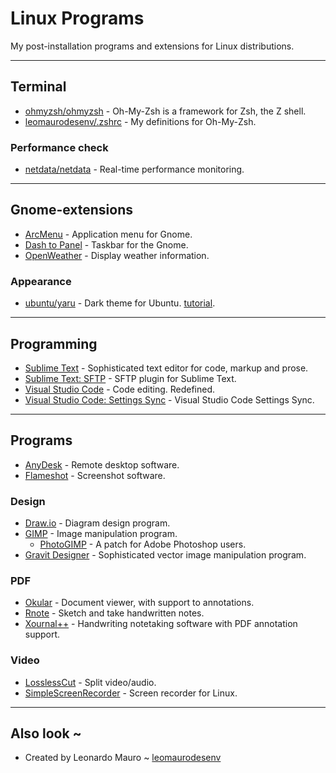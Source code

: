# Linux Programs

My post-installation programs and extensions for Linux distributions.

---
## Terminal

- [ohmyzsh/ohmyzsh](https://github.com/ohmyzsh/ohmyzsh) - Oh-My-Zsh is a framework for Zsh, the Z shell.
- [leomaurodesenv/.zshrc](https://gist.github.com/leomaurodesenv/ed4300bc2ac9fb4016c30d706b74983a) - My definitions for Oh-My-Zsh.

### Performance check

- [netdata/netdata](https://github.com/netdata/netdata) - Real-time performance monitoring.

---
## Gnome-extensions

- [ArcMenu](https://extensions.gnome.org/extension/3628/arcmenu/) - Application menu for Gnome.
- [Dash to Panel](https://extensions.gnome.org/extension/1160/dash-to-panel/) - Taskbar for the Gnome.
- [OpenWeather](https://extensions.gnome.org/extension/750/openweather/) - Display weather information.

### Appearance

- [ubuntu/yaru](https://github.com/ubuntu/yaru) - Dark theme for Ubuntu. [tutorial](https://www.omgubuntu.co.uk/2020/04/enable-full-dark-mode-in-ubuntu-20-04).

---
## Programming

- [Sublime Text](https://www.sublimetext.com/) - Sophisticated text editor for code, markup and prose.
- [Sublime Text: SFTP](https://artisansweb.net/use-ftpsftp-sublime-text/) - SFTP plugin for Sublime Text.
- [Visual Studio Code](https://code.visualstudio.com/) - Code editing. Redefined.
- [Visual Studio Code: Settings Sync](https://gist.github.com/leomaurodesenv/a5eb1493f611e4c710011f2da480cb2e) - Visual Studio Code Settings Sync.

---
## Programs

- [AnyDesk](https://anydesk.com/) - Remote desktop software.
- [Flameshot](https://flameshot.org/) - Screenshot software.

### Design

- [Draw.io](https://app.diagrams.net/) - Diagram design program.
- [GIMP](https://gitlab.gnome.org/GNOME/gimp) - Image manipulation program.
    - [PhotoGIMP](https://github.com/Diolinux/PhotoGIMP) - A patch for Adobe Photoshop users.
- [Gravit Designer](https://designer.gravit.io/) - Sophisticated vector image manipulation program.

### PDF

- [Okular](https://www.sublimetext.com/) - Document viewer, with support to annotations.
- [Rnote](https://github.com/flxzt/rnote) - Sketch and take handwritten notes.
- [Xournal++](https://www.sublimetext.com/) - Handwriting notetaking software with PDF annotation support.


### Video

- [LosslessCut](https://github.com/mifi/lossless-cut) - Split video/audio.
- [SimpleScreenRecorder](https://github.com/MaartenBaert/ssr) - Screen recorder for Linux.

---
## Also look ~

- Created by Leonardo Mauro ~ [leomaurodesenv](https://github.com/leomaurodesenv/)
